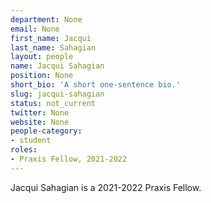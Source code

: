 ```yaml
---
department: None
email: None
first_name: Jacqui
last_name: Sahagian
layout: people
name: Jacqui Sahagian
position: None
short_bio: 'A short one-sentence bio.'
slug: jacqui-sahagian
status: not_current
twitter: None
website: None
people-category:
- student
roles:
- Praxis Fellow, 2021-2022
---
```

Jacqui Sahagian is a 2021-2022 Praxis Fellow.